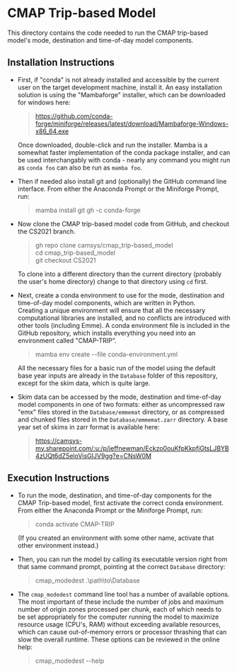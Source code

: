 # CMAP Trip-based Model

This directory contains the code needed to run the CMAP trip-based model's 
mode, destination and time-of-day model components.

## Installation Instructions

- First, if "conda" is not already installed and accessible by the current user
  on the target development machine, install it. An easy installation solution
  is using the "Mambaforge" installer, which can be downloaded for windows here:
  
  >  https://github.com/conda-forge/miniforge/releases/latest/download/Mambaforge-Windows-x86_64.exe
    
  Once downloaded, double-click and run the installer. Mamba is a somewhat faster
  implementation of the conda package installer, and can be used interchangably
  with conda - nearly any command you might run as `conda foo` can also be run as
  `mamba foo`.
  
- Then if needed also install git and (optionally) the GitHub command line interface.
  From either the Anaconda Prompt or the Miniforge Prompt, run:
  
  > mamba install git gh -c conda-forge 
  
- Now clone the CMAP trip-based model code from GitHub, and checkout the CS2021 branch. 

  > gh repo clone camsys/cmap_trip-based_model  
  > cd cmap_trip-based_model  
  > git checkout CS2021  
  
  To clone into a different directory than the current directory (probably the 
  user's home directory) change to that directory using `cd` first.
  
- Next, create a conda environment to use for the mode, destination and 
  time-of-day model components, which are written in Python.  
  Creating a unique environment will ensure that all the necessary computational 
  libraries are installed, and no conflicts are introduced with other tools 
  (including Emme). A conda environment file is included in the GitHub repository,
  which installs everything you need into an environment called "CMAP-TRIP".
  
  > mamba env create --file conda-environment.yml
  
  All the necessary files for a basic run of the model using the default base year
  inputs are already in the `Database` folder of this repository, except for the
  skim data, which is quite large.
  
- Skim data can be accessed by the mode, destination and time-of-day model 
  components in one of two formats: either as uncompressed raw "emx" files stored
  in the `Database/emmemat` directory, or as compressed and chunked files stored
  in the `Database/emmemat.zarr` directory.  A base year set of skims in zarr 
  format is available here:
  
  > https://camsys-my.sharepoint.com/:u:/p/jeffnewman/Eckzo0ouKfpKkpfiGtsLJBYB4zUQt6dZ5eloVisGIJV9gg?e=CNsW0M
  
## Execution Instructions

- To run the mode, destination, and time-of-day components for the CMAP Trip-based
  model, first activate the correct conda environment. From either the Anaconda Prompt 
  or the Miniforge Prompt, run:
  
  > conda activate CMAP-TRIP
  
  (If you created an environment with some other name, activate that other environment instead.)

- Then, you can run the model by calling its executable version right from that
  same command prompt, pointing at the correct `Database` directory:
  
  > cmap_modedest .\path\to\Database
   
- The `cmap_modedest` command line tool has a number of available options. The most important
  of these include the number of jobs and maximum number of origin zones processed per chunk,
  each of which needs to be set appropriately for the computer running the model to maximize
  resource usage (CPU's, RAM) without exceeding available resources, which can cause 
  out-of-memory errors or processor thrashing that can slow the overall runtime. 
  These options can be reviewed in the online help:
  
  > cmap_modedest --help
  
